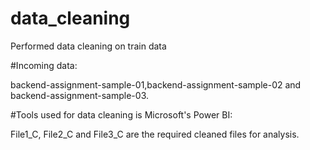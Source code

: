 # data_cleaning
Performed data cleaning on train data

#Incoming data:

backend-assignment-sample-01,backend-assignment-sample-02 and backend-assignment-sample-03.

#Tools used for data cleaning is Microsoft's Power BI:

File1_C, File2_C and File3_C are the required cleaned files for analysis.
